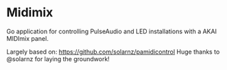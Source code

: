 # Midimix

Go application for controlling PulseAudio and LED installations with a AKAI MIDImix panel.

Largely based on: https://github.com/solarnz/pamidicontrol Huge thanks to @solarnz for laying the groundwork!
